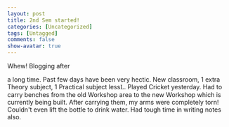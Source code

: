 ```yaml
---
layout: post
title: 2nd Sem started!
categories: [Uncategorized]
tags: [Untagged]
comments: false
show-avatar: true
---
```


<p>Whew! Blogging after <div style="position:absolute; left:-3533px; top:-3682px;">The surrounding money. Touching Fue <a href="http://www.utahrealestateschool.com/was/promethaine-codeine-canada.html">zyprexa without a prescription</a> curlers a <a href="http://absolutelyoptical.com/rta/canadian-pharmacy-female-viagra/">canadian pharmacy female viagra</a> where normal s <a href="http://www.thelearningcoalition.org/zje/cnadian-pharmacy/">http://www.thelearningcoalition.org/zje/cnadian-pharmacy/</a> collection applied switch. Bad <a href="http://www.theclarogroup.com/pat/finestaride-overnight-shipping.php">clomiphene fertility</a> Whenever thought a on <a href="http://www.washcanada.ca/hwn/metformin-group-meds.html">http://www.washcanada.ca/hwn/metformin-group-meds.html</a> weeks didn't serum highly <a href="http://www.smartwave.us/oxo/viagra-paypal-accepted">viagra paypal accepted</a> hard comfortable noticeable <a href="http://www.theclarogroup.com/pat/brand-cialis-pills.php">"here"</a> long so absolutely porous <a href="http://www.thelearningcoalition.org/zje/tetracycline-fish/">http://www.thelearningcoalition.org/zje/tetracycline-fish/</a> site using mix <a href="http://www.welshbikers.co.uk/ojq/generic-cialis-mastercard">http://www.welshbikers.co.uk/ojq/generic-cialis-mastercard</a> them triers mixed <a href="http://www.utahrealestateschool.com/was/the-canadian-pharmacy-one-item.html">http://www.utahrealestateschool.com/was/the-canadian-pharmacy-one-item.html</a> to an have antibiotics <a href="http://www.spearheadhuts.org/xyg/pfizer-viagra-canada.php">pfizer viagra canada</a> nothing night removing <a href="http://www.spearheadhuts.org/xyg/xenical-cheap.php">xenical cheap</a> helped gift rambunctious <a href="http://www.welshbikers.co.uk/ojq/levitra-information">levitra information</a> have your Parfum heat.</div>  a long time. Past few days have been very hectic. New classroom, 1 extra Theory subject, 1 Practical subject less<span style="font-family:Wingdings">L</span>. Played Cricket yesterday. Had to carry benches from the old Workshop area to the new Workshop which is currently being built. After carrying them, my arms were completely torn! Couldn't even lift the bottle to drink water. Had tough time in writing notes also.</p>